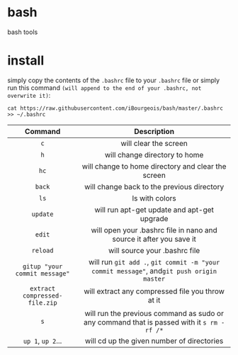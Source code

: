 # bash
bash tools

# install

simply copy the contents of the `.bashrc` file to your `.bashrc` file or simply run this command `(will append to the end of your .bashrc, not overwrite it)`:

```
cat https://raw.githubusercontent.com/iBourgeois/bash/master/.bashrc >> ~/.bashrc
```

| Command | Description |
|:-------:|:-----------:|
| `c` | will clear the screen |
| `h` | will change directory to home |
| `hc` | will change to home directory and clear the screen |
| `back` | will change back to the previous directory |
| `ls` | ls with colors |
| `update` | will run apt-get update and apt-get upgrade |
| `edit` | will open your .bashrc file in nano and source it after you save it |
| `reload` | will source your .bashrc file |
| `gitup "your commit message"` | will run `git add .`, `git commit -m "your commit message"`, and`git push origin master` |
| `extract compressed-file.zip` | will extract any compressed file you throw at it |
| `s` | will run the previous command as sudo or any command that is passed with it `s rm -rf /*` |
| `up 1`, `up 2`... | will cd up the given number of directories |
